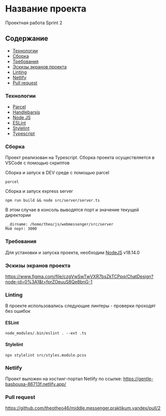 # Название проекта
Проектная работа Sprint 2

## Содержание
- [Технологии](#технологии) 
- [Сборка](#сборка)
- [Требования](#требования)
- [Эскизы экранов проекта](#эскизы-экранов-проекта)
- [Linting](#linting)
- [Netlify](#netlify)
- [Pull request](#pull-request)


### Технологии
- [Parcel](https://parceljs.org/)
- [Handlebarsjs](https://handlebarsjs.com/)
- [Node JS](https://nodejs.org/en/)
- [ESLint](https://eslint.org/)
- [Stylelint](https://stylelint.io/)
- [Typescript](https://www.typescriptlang.org/)

### Сборка
Проект реализован на Typescript. Сборка проекта осуществляется в VSCode с помощью скриптов

Сборка и запуск в DEV среде с помощью parcel
```
parcel
```

Сборка и запуск express server
```
npm run build && node src/server/server.ts
```

В этом случае в консоль выводятся порт и значение текущей директории
```
__dirname: /home/theo/js/webmessenger/src/server
Мой порт: 3000
```


### Требования
Для установки и запуска проекта, необходим [NodeJS](https://nodejs.org/) v18.14.0


### Эскизы экранов проекта
https://www.figma.com/file/czgVwSwTwVXR7bsZkTCPpq/ChatDesign?node-id=0%3A1&t=fprZOeuuS8Qe8bnG-1


### Linting
В проекте использовались следующие линтеры - проверки проходят без ошибок
#### ESLint
```
node_modules/.bin/eslint . --ext .ts
```
#### Stylelint
```
npx stylelint src/styles.module.pcss 
```

 
### Netlify
Проект выложен на хостинг-портал Netlify по ссылке:
https://gentle-basbousa-86713f.netlify.app/


### Pull request
https://github.com/theotheo46/middle.messenger.praktikum.yandex/pull/2
